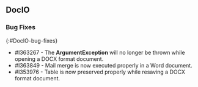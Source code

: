 ## DocIO

### Bug Fixes
{:#DocIO-bug-fixes}

* \#I363267 - The **ArgumentException** will no longer be thrown while opening a DOCX format document.
* \#I363849 - Mail merge is now executed properly in a Word document.
* \#I353976 - Table is now preserved properly while resaving a DOCX format document. 
